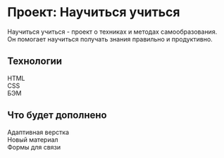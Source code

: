 # Проект: Научиться учиться
Научиться учиться  - проект о техниках и методах самообразования.  
Он помогает научиться получать знания правильно и продуктивно.
## Технологии
HTML  
CSS  
БЭМ  
## Что будет дополнено  
Адаптивная верстка  
Новый материал  
Формы для связи
